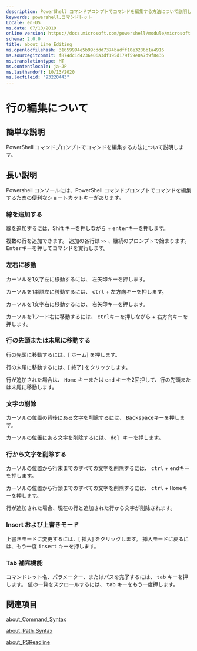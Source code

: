 ```yaml
---
description: PowerShell コマンドプロンプトでコマンドを編集する方法について説明します。
keywords: powershell,コマンドレット
Locale: en-US
ms.date: 07/10/2019
online version: https://docs.microsoft.com/powershell/module/microsoft.powershell.core/about/about_line_editing?view=powershell-7.1&WT.mc_id=ps-gethelp
schema: 2.0.0
title: about_Line_Editing
ms.openlocfilehash: 31659994e5b99cddd7374badff10e3286b1a4916
ms.sourcegitcommit: f874dc1d4236e06a3df195d179f59e0a7d9f8436
ms.translationtype: MT
ms.contentlocale: ja-JP
ms.lasthandoff: 10/13/2020
ms.locfileid: "93220443"
---
```

# <a name="about-line-editing"></a>行の編集について

## <a name="short-description"></a>簡単な説明

PowerShell コマンドプロンプトでコマンドを編集する方法について説明します。

## <a name="long-description"></a>長い説明

Powershell コンソールには、PowerShell コマンドプロンプトでコマンドを編集するための便利なショートカットキーがあります。

### <a name="add-a-line"></a>線を追加する

線を追加するには、Shift キーを押し<kbd>ながら</kbd> + <kbd>enter</kbd>キーを押します。

複数の行を追加できます。 追加の各行は `>>` 、継続のプロンプトで始まります。 <kbd>Enter</kbd>キーを押してコマンドを実行します。

### <a name="move-left-and-right"></a>左右に移動

カーソルを1文字左に移動するには、 <kbd>左矢印</kbd>キーを押します。

カーソルを1単語左に移動するには、 <kbd>ctrl</kbd> + <kbd>左方向</kbd>キーを押します。

カーソルを1文字右に移動するには、 <kbd>右矢印</kbd>キーを押します。

カーソルを1ワード右に移動するには、 <kbd>ctrl</kbd>キーを押しながら + <kbd>右方向</kbd>キーを押します。

### <a name="move-to-a-lines-beginning-or-end"></a>行の先頭または末尾に移動する

行の先頭に移動するには、[ <kbd>ホーム</kbd>] を押します。

行の末尾に移動するには、[ <kbd>終了</kbd>] をクリックします。

行が追加された場合は、 <kbd>Home</kbd> キーまたは <kbd>end</kbd> キーを2回押して、行の先頭または末尾に移動します。

### <a name="delete-characters"></a>文字の削除

カーソルの位置の背後にある文字を削除するには、 <kbd>Backspace</kbd>キーを押します。

カーソルの位置にある文字を削除するには、 <kbd>del キーを</kbd>押します。

### <a name="delete-characters-from-a-line"></a>行から文字を削除する

カーソルの位置から行末までのすべての文字を削除するには、 <kbd>ctrl</kbd> + <kbd>end</kbd>キーを押します。

カーソルの位置から行頭までのすべての文字を削除するには、 <kbd>ctrl</kbd> + <kbd>Home</kbd>キーを押します。

行が追加された場合、現在の行と追加された行から文字が削除されます。

### <a name="insert-and-overstrike-mode"></a>Insert および上書きモード

上書きモードに変更するには、[ <kbd>挿入</kbd>] をクリックします。 挿入モードに戻るには、もう一度 <kbd>insert</kbd> キーを押します。

### <a name="tab-completion"></a>Tab 補完機能

コマンドレット名、パラメーター、またはパスを完了するには、 <kbd>tab</kbd> キーを押します。 値の一覧をスクロールするには、 <kbd>tab</kbd> キーをもう一度押します。

## <a name="see-also"></a>関連項目

[about_Command_Syntax](about_Command_Syntax.md)

[about_Path_Syntax](about_Path_Syntax.md)

[about_PSReadline](../../PSReadline/About/about_PSReadline.md)

